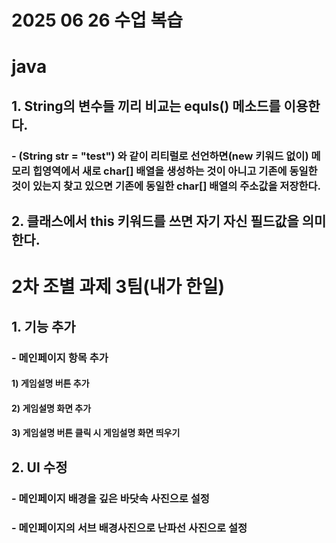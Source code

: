 # 2025 06 26 수업 복습
# java
## 1. String의 변수들 끼리 비교는 equls() 메소드를 이용한다.
### - (String str = "test") 와 같이 리티럴로 선언하면(new 키워드 없이) 메모리 힙영역에서 새로 char[] 배열을 생성하는 것이 아니고 기존에 동일한 것이 있는지 찾고 있으면 기존에 동일한 char[] 배열의 주소값을 저장한다.
## 2. 클래스에서 this 키워드를 쓰면 자기 자신 필드값을 의미한다.

# 2차 조별 과제 3팀(내가 한일)
## 1. 기능 추가
### - 메인페이지 항목 추가
#### 1) 게임설명 버튼 추가
#### 2) 게임설명 화면 추가
#### 3) 게임설명 버튼 클릭 시 게임설명 화면 띄우기

## 2. UI 수정
### - 메인페이지 배경을 깊은 바닷속 사진으로 설정
### - 메인페이지의 서브 배경사진으로 난파선 사진으로 설정
